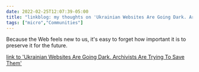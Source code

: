 ```yaml
---
date: 2022-02-25T12:07:39-05:00
title: "linkblog: my thoughts on 'Ukrainian Websites Are Going Dark. Archivists Are Trying To Save Them'"
tags: ["micro","Communities"]
---
```

Because the Web feels new to us, it's easy to forget how important it is to preserve it for the future.
 
[link to 'Ukrainian Websites Are Going Dark. Archivists Are Trying To Save Them'](https://www.vice.com/en/article/4awbnd/ukrainian-websites-are-going-dark-archivists-are-trying-to-save-them)
